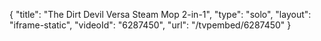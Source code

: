 {
    "title": "The Dirt Devil Versa Steam Mop 2-in-1",
    "type": "solo",
    "layout": "iframe-static",
    "videoId": "6287450",
    "url": "\/tvpembed\/6287450"
}